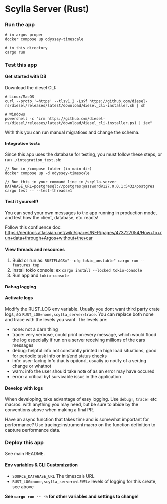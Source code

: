 # Scylla Server (Rust)


### Run the app

```
# in argos proper
docker compose up odyssey-timescale
```

```
# in this directory
cargo run
```

### Test this app

#### Get started with DB

Download the diesel CLI:
```
# Linux/MacOS
curl --proto '=https' --tlsv1.2 -LsSf https://github.com/diesel-rs/diesel/releases/latest/download/diesel_cli-installer.sh | sh

# Windows
powershell -c "irm https://github.com/diesel-rs/diesel/releases/latest/download/diesel_cli-installer.ps1 | iex"
```

With this you can run manual migrations and change the schema.


#### Integration tests

Since this app uses the database for testing, you must follow these steps, or run `./integration_test.sh`:
```
// Run in /compose folder (in main dir)
docker compose up -d odyssey-timescale

// Run this in your command line in /scylla-server
DATABASE_URL=postgresql://postgres:password@127.0.0.1:5432/postgres cargo test -- --test-threads=1
```

#### Test it yourself!

You can send your own messages to the app running in production mode, and test how the client, database, etc. reacts!

Follow this confluence doc: https://nerdocs.atlassian.net/wiki/spaces/NER/pages/473727054/How+to+run+data+through+Argos+without+the+car

#### View threads and resources

1. Build or run as: `RUSTFLAGS="--cfg tokio_unstable" cargo run --features top`
2. Install tokio console: ex `cargo install --locked tokio-console`
3. Run app and `tokio-console`

#### Debug logging

#### Activate logs
Modify the RUST_LOG env variable.  Usually you dont want third party crate logs, so `RUST_LOG=none,scylla_server=trace`.  You can replace both none and trace with the levels you want.  The levels are:
- none: not a darn thing
- trace: very verbose, could print on every message, which would flood the log especially if run on a server receiving millions of the cars messages
- debug: helpful info not constantly printed in high load situations, good for periodic task info or init/end status checks
- info: user-facing info that is optional, usually to notify of a setting change or whatnot
- warn: info the user should take note of as an error may have occured
- error: a critical byt survivable issue in the application

#### Develop with logs

When developing, take advantage of easy logging.  Use `debug!`, `trace!` etc macros. with anything you may need, but be sure to abide by the conventions above when making a final PR.

Have an async function that takes time and is somewhat important for performance?  Use tracing::instrument macro on the function definition to capture performance data.



### Deploy this app

See main README.


#### Env variables & CLI Customization

- `SOURCE_DATABASE_URL` The timescale URL
- `RUST_LOG=none,scylla_server=<LEVEL>` levels of logging for this create, see above

**See `cargo run -- -h` for other variables and settings to change!**